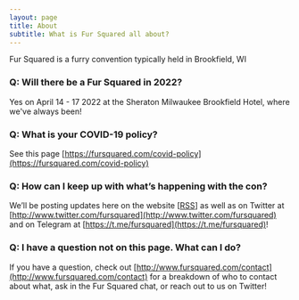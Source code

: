```yaml
---
layout: page
title: About
subtitle: What is Fur Squared all about?
---
```


Fur Squared is a furry convention typically held in Brookfield, WI

### Q: Will there be a Fur Squared in 2022?

Yes on April 14 - 17 2022 at the Sheraton Milwaukee Brookfield Hotel, where we've always been!

### Q: What is your COVID-19 policy?

See this page [https://fursquared.com/covid-policy](https://fursquared.com/covid-policy)

### Q: How can I keep up with what’s happening with the con?

We’ll be posting updates here on the website [[RSS](https://fursquared.com/feed)] as well as on Twitter at [http://www.twitter.com/fursquared](http://www.twitter.com/fursquared) and on Telegram at [https://t.me/fursquared](https://t.me/fursquared)!

### Q: I have a question not on this page. What can I do?

If you have a question, check out [http://www.fursquared.com/contact](http://www.fursquared.com/contact) for a breakdown of who to contact about what, ask in the Fur Squared chat, or reach out to us on Twitter!
